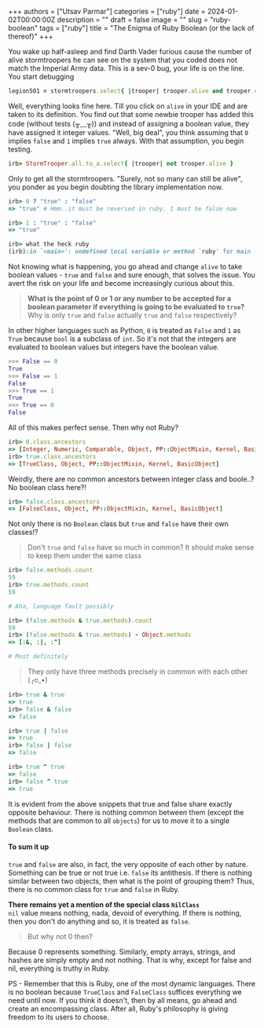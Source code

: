 +++
authors = ["Utsav Parmar"]
categories = ["ruby"]
date = 2024-01-02T00:00:00Z
description = ""
draft = false
image = ""
slug = "ruby-boolean"
tags = ["ruby"]
title = "The Enigma of Ruby Boolean (or the lack of thereof)"
+++

You wake up half-asleep and find Darth Vader furious cause the number of alive stormtroopers he can see on the system that you coded does not match the Imperial Army data. This is a sev-0 bug, your life is on the line. You start debugging

```ruby
legion501 = stormtroopers.select{ |trooper| trooper.alive and trooper.commander == "Dark Lord" }

```

Well, everything looks fine here. Till you click on `alive` in your IDE and are taken to its definition. You find out that some newbie trooper has added this code (without tests (╥﹏╥)) and instead of assigning a boolean value, they have assigned it integer values. "Well, big deal", you think assuming that `0` implies `false` and `1` implies `true` always. With that assumption, you begin testing.

```ruby
irb> StormTrooper.all.to_a.select{ |trooper| not trooper.alive }

```
Only to get all the stormtroopers. "Surely, not so many can still be alive", you ponder as you begin doubting the library implementation now.

```ruby
irb> 0 ? "true" : "false"
=> "true" # Hmm..it must be reversed in ruby. 1 must be false now

irb> 1 : "true" : "false"
=> "true"

irb> what the heck ruby
(irb):in `<main>': undefined local variable or method `ruby' for main (NameError)

```

Not knowing what is happening, you go ahead and change `alive` to take boolean values - `true` and `false` and sure enough, that solves the issue. You avert the risk on your life and become increasingly curious about this.

> **What is the point of 0 or 1 or any number to be accepted for a boolean parameter if everything is going to be evaluated to `true`?**  
> Why is only `true` and `false` actually `true` and `false` respectively?

In other higher languages such as Python, `0` is treated as `False` and `1` as `True` because `bool` is a subclass of `int`. So it's not that the integers are evaluated to boolean values but integers have the boolean value.

```python
>>> False == 0
True
>>> False == 1
False
>>> True == 1
True
>>> True == 0
False

```
All of this makes perfect sense. Then why not Ruby?

```ruby
irb> 0.class.ancestors
=> [Integer, Numeric, Comparable, Object, PP::ObjectMixin, Kernel, BasicObject]
irb> true.class.ancestors
=> [TrueClass, Object, PP::ObjectMixin, Kernel, BasicObject]

```
Weirdly, there are no common ancestors between integer class and boole..? No boolean class here?!

```ruby
irb> false.class.ancestors
=> [FalseClass, Object, PP::ObjectMixin, Kernel, BasicObject]

```
Not only there is no `Boolean` class but `true` and `false` have their own classes!?

> Don't `true` and `false` have so much in common? It should make sense to keep them under the same class

```ruby
irb> false.methods.count
59
irb> true.methods.count
59

# Aha, language fault possibly

irb> (false.methods & true.methods).count
59
irb> (false.methods & true.methods) - Object.methods
=> [:&, :|, :^]

# Most definitely

```

> They only have three methods precisely in common with each other (╭ರ_•́)

```ruby
irb> true & true
=> true
irb> false & false
=> false

irb> true | false
=> true
irb> false | false
=> false

irb> true ^ true
=> false
irb> false ^ true
=> true

```

It is evident from the above snippets that true and false share exactly opposite behaviour. There is nothing common between them (except the methods that are common to all `objects`) for us to move it to a single `Boolean` class.

#### To sum it up

`true` and `false` are also, in fact, the very opposite of each other by nature. Something can be true or not true i.e. `false` its antithesis. If there is nothing similar between two objects, then what is the point of grouping them? Thus, there is no common class for `true` and `false` in Ruby.

**There remains yet a mention of the special class `NilClass`**  
`nil` value means nothing, nada, devoid of everything. If there is nothing, then you don't do anything and so, it is treated as `false`.

> But why not 0 then?

Because 0 represents something. Similarly, empty arrays, strings, and hashes are simply empty and not nothing. That is why, except for false and nil, everything is truthy in Ruby.

PS - Remember that this is Ruby, one of the most dynamic languages. There is no boolean because `TrueClass` and `FalseClass` suffices everything we need until now. If you think it doesn't, then by all means, go ahead and create an encompassing class. After all, Ruby's philosophy is giving freedom to its users to choose.
